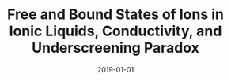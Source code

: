 ---
title: "Free and Bound States of Ions in Ionic Liquids, Conductivity, and Underscreening Paradox"
collection: publications
permalink: /publication/2019-01-01-Free-and-Bound-States-of-Ions-in-Ionic-Liquids-Conductivity-and-Underscreening-Paradox
date: 2019-01-01
venue: 'Physical Review X'
citation: 'G. Feng, M. Chen, <strong>S. Bi</strong>, Z.A.H. Goodwin, E.B. Postnikov, N. Brilliantov, M. Urbakh, A.A. Kornyshev&quot;Free and Bound States of Ions in Ionic Liquids, Conductivity, and Underscreening Paradox.&quot; Physical Review X, 2019.'
---
